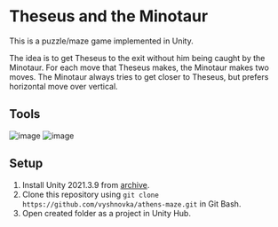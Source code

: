 # Theseus and the Minotaur

This is a puzzle/maze game implemented in Unity.

The idea is to get Theseus to the exit without him being caught by the Minotaur. For each move that Theseus makes, the Minotaur makes two moves. The Minotaur always tries to get closer to Theseus, but prefers horizontal move over vertical.

## Tools

![image](https://img.shields.io/badge/Unity-100000?style=for-the-badge&logo=unity&logoColor=white) 
![image](https://img.shields.io/badge/C%23-239120?style=for-the-badge&logo=c%23&logoColor=white) 

## Setup

1. Install Unity 2021.3.9 from [archive](https://unity3d.com/get-unity/download/archive).    
2. Clone this repository using `git clone https://github.com/vyshnovka/athens-maze.git` in Git Bash.    
4. Open created folder as a project in Unity Hub.    
